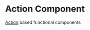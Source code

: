# Action Component

[Action] based functional components

[Action]: https://github.com/tusharmath/action-type


